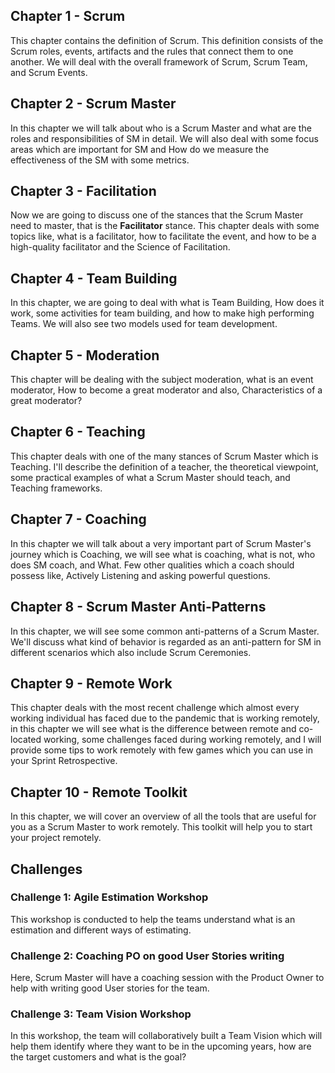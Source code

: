 ## Chapter 1 - Scrum

This chapter contains the definition of Scrum. This definition consists of the Scrum roles, events, artifacts and the rules that connect them to one another. We will deal with the overall framework of Scrum, Scrum Team, and Scrum Events.

## Chapter 2 - Scrum Master

In this chapter we will talk about who is a Scrum Master and what are the roles and responsibilities of SM in detail. We will also deal with some focus areas which are important for SM and How do we measure the effectiveness of the SM with some metrics.

## Chapter 3 - Facilitation

Now we are going to discuss one of the stances that the Scrum Master need to master, that is the **Facilitator** stance. This chapter deals with some topics like, what is a facilitator, how to facilitate the event, and how to be a high-quality facilitator and the Science of Facilitation.

## Chapter 4 - Team Building

In this chapter, we are going to deal with what is Team Building, How does it work, some activities for team building, and how to make high performing Teams. We will also see two models used for team development.

## Chapter 5 - Moderation

This chapter will be dealing with the subject moderation, what is an event moderator, How to become a great moderator and also, Characteristics of a great moderator?

## Chapter 6 - Teaching

This chapter deals with one of the many stances of Scrum Master which is Teaching. I'll describe the definition of a teacher, the theoretical viewpoint, some practical examples of what a Scrum Master should teach, and Teaching frameworks.

## Chapter 7 - Coaching

In this chapter we will talk about a very important part of Scrum Master's journey which is Coaching, we will see what is coaching, what is not, who does SM coach, and What. Few other qualities which a coach should possess like, Actively Listening and asking powerful questions.

## Chapter 8 - Scrum Master Anti-Patterns

In this chapter, we will see some common anti-patterns of a Scrum Master. We'll discuss what kind of behavior is regarded as an anti-pattern for SM in different scenarios which also include Scrum Ceremonies.

## Chapter 9 - Remote Work

This chapter deals with the most recent challenge which almost every working individual has faced due to the pandemic that is working remotely, in this chapter we will see what is the difference between remote and co-located working, some challenges faced during working remotely, and I will provide some tips to work remotely with few games which you can use in your Sprint Retrospective.

## Chapter 10 - Remote Toolkit

In this chapter, we will cover an overview of all the tools that are useful for you as a Scrum Master to work remotely. This toolkit will help you to start your project remotely.

## Challenges

### Challenge 1: Agile Estimation Workshop

This workshop is conducted to help the teams understand what is an estimation and different ways of estimating.

### Challenge 2: Coaching PO on good User Stories writing

Here, Scrum Master will have a coaching session with the Product Owner to help with writing good User stories for the team.

### Challenge 3: Team Vision Workshop

In this workshop, the team will collaboratively built a Team Vision which will help them identify where they want to be in the upcoming years, how are the target customers and what is the goal?
